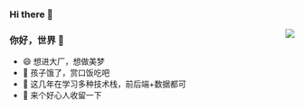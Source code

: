 ### Hi there 👋
<img align="right" src="https://github-readme-stats.vercel.app/api?username=Pro-dhg" />

### 你好，世界 👋

- :smile: 想进大厂，想做美梦
- :hamburger:	 孩子饿了，赏口饭吃吧
- :eyes: 这几年在学习多种技术栈，前后端+数据都可
- :pray: 来个好心人收留一下
